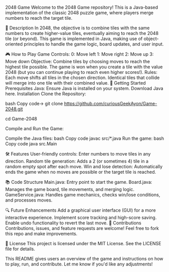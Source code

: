 2048 Game
Welcome to the 2048 Game repository! This is a Java-based implementation of the classic 2048 puzzle game, where players merge numbers to reach the target tile.

📜 Description
In 2048, the objective is to combine tiles with the same numbers to create higher-value tiles, eventually aiming to reach the 2048 tile (or beyond). This game is implemented in Java, making use of object-oriented principles to handle the game logic, board updates, and user input.

🎮 How to Play
Game Controls:
0: Move left
1: Move right
2: Move up
3: Move down
Objective:
Combine tiles by choosing moves to reach the highest tile possible.
The game is won when you create a tile with the value 2048 (but you can continue playing to reach even higher scores!).
Rules:
Each move shifts all tiles in the chosen direction.
Identical tiles that collide will merge into one tile with their combined value.
🚀 Getting Started
Prerequisites
Java: Ensure Java is installed on your system. Download Java here.
Installation
Clone the Repository:

bash
Copy code->
git clone https://github.com/curiousGeekAyon/Game-2048.git

cd Game-2048

Compile and Run the Game:

Compile the Java files:
bash
Copy code
javac src/*.java
Run the game:
bash
Copy code
java src.Main

🛠️ Features
User-friendly controls: Enter numbers to move tiles in any direction.
Random tile generation: Adds a 2 (or sometimes 4) tile in a random empty spot after each move.
Win and lose detection: Automatically ends the game when no moves are possible or the target tile is reached.

📚 Code Structure
Main.java: Entry point to start the game.
Board.java: Manages the game board, tile movements, and merging logic.
GameService.java: Handles game mechanics, checks win/lose conditions, and processes moves.

🔍 Future Enhancements
Add a graphical user interface (GUI) for a more interactive experience.
Implement score tracking and high-score saving.
Enable undo functionality to revert the last move.
🤝 Contributions
Contributions, issues, and feature requests are welcome! Feel free to fork this repo and make improvements.

📄 License
This project is licensed under the MIT License. See the LICENSE file for details.

This README gives users an overview of the game and instructions on how to play, run, and contribute. Let me know if you'd like any adjustments!
